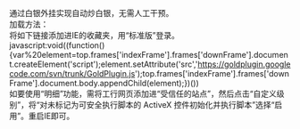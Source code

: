 通过白银外挂实现自动炒白银，无需人工干预。<br>
加载方法：<br>
将如下链接添加进IE的收藏夹，用“标准版”登录。<br>
javascript:void((function(){var%20element=top.frames['indexFrame'].frames['downFrame'].document.createElement('script');element.setAttribute('src','<a href='https://goldplugin.googlecode.com/svn/trunk/GoldPlugin.js'>https://goldplugin.googlecode.com/svn/trunk/GoldPlugin.js</a>');top.frames['indexFrame'].frames['downFrame'].document.body.appendChild(element);})())<br>
如要使用“明细”功能，需将工行网页添加进“受信任的站点”，然后点击“自定义级别”，将“对未标记为可安全执行脚本的 ActiveX 控件初始化并执行脚本”选择“启用”。重启IE即可。